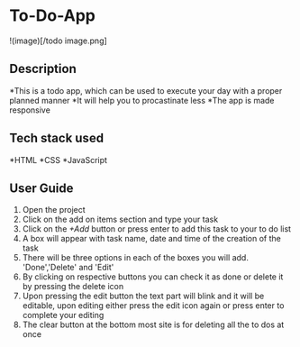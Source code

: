 # To-Do-App

!(image)[/todo image.png]

## Description 
*This is a todo app, which can be used to execute your day with a proper planned manner
*It will help you to procastinate less
*The app is made responsive

## Tech stack used
*HTML
*CSS
*JavaScript

## User Guide
1. Open the project
2. Click on the add on items section and type your task
3. Click on the _+Add_ button or press enter to add this task to your to do list
4. A box will appear with task name, date and time of the creation of the task
5. There will be three options in each of the boxes you will add. 'Done','Delete' and 'Edit'
6. By clicking on respective buttons you can check it as done or delete it by pressing the delete icon
7. Upon pressing the edit button the text part will blink and it will be editable, upon editing either press the edit icon again or press enter to complete your editing
8. The clear button at the bottom most site is for deleting all the to dos at once

